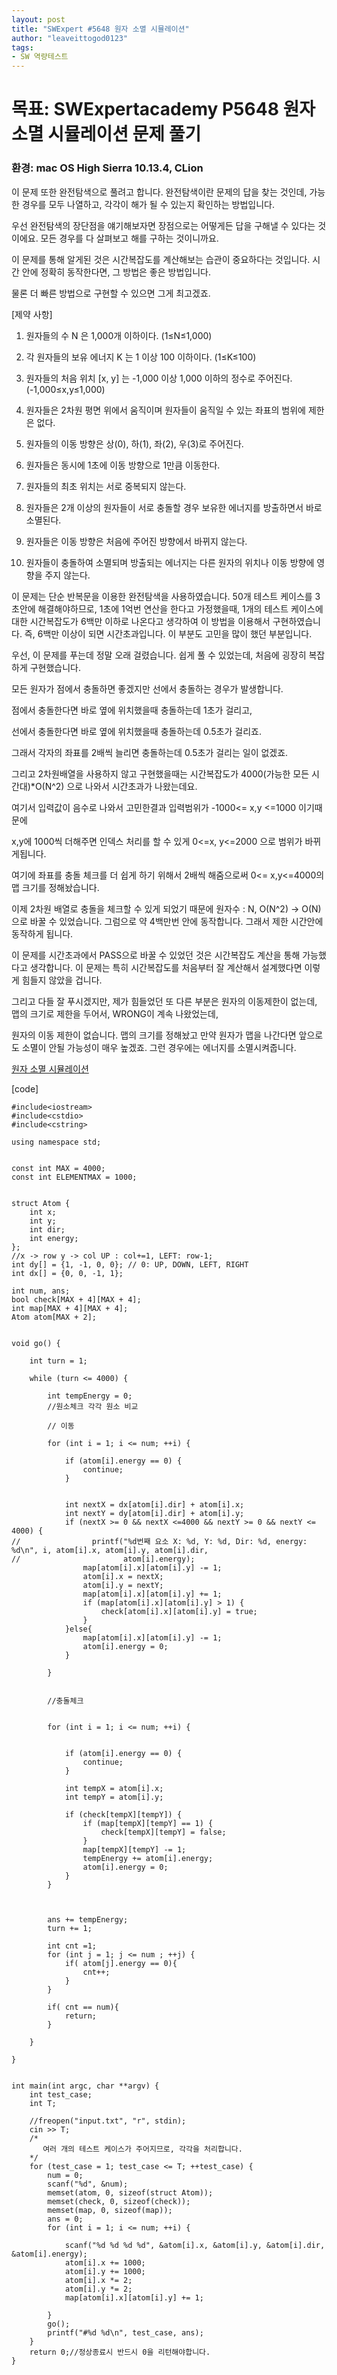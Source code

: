```yaml
---
layout: post
title: "SWExpert #5648 원자 소멸 시뮬레이션"
author: "leaveittogod0123"
tags:
- SW 역량테스트
---
```


# 목표: SWExpertacademy P5648 원자 소멸 시뮬레이션 문제 풀기
### 환경: mac OS High Sierra 10.13.4, CLion

이 문제 또한 완전탐색으로 풀려고 합니다.
완전탐색이란 문제의 답을 찾는 것인데, 가능한 경우를 모두 나열하고, 각각이 해가 될 수 있는지 확인하는 방법입니다.

우선 완전탐색의 장단점을 얘기해보자면
장점으로는 어떻게든 답을 구해낼 수 있다는 것이에요. 모든 경우를 다 살펴보고 해를 구하는 것이니까요.

이 문제를 통해 알게된 것은 시간복잡도를 계산해보는 습관이 중요하다는 것입니다. 시간 안에 정확히 동작한다면, 그 방법은 좋은 방법입니다.

물론 더 빠른 방법으로 구현할 수 있으면 그게 최고겠죠.


[제약 사항]
 
1. 원자들의 수 N 은 1,000개 이하이다. (1≤N≤1,000)

2. 각 원자들의 보유 에너지 K 는 1 이상 100 이하이다. (1≤K≤100)

3. 원자들의 처음 위치 [x, y] 는 -1,000 이상 1,000 이하의 정수로 주어진다. (-1,000≤x,y≤1,000)

4. 원자들은 2차원 평면 위에서 움직이며 원자들이 움직일 수 있는 좌표의 범위에 제한은 없다.

5. 원자들의 이동 방향은 상(0), 하(1), 좌(2), 우(3)로 주어진다.

6. 원자들은 동시에 1초에 이동 방향으로 1만큼 이동한다.

7. 원자들의 최초 위치는 서로 중복되지 않는다.

8. 원자들은 2개 이상의 원자들이 서로 충돌할 경우 보유한 에너지를 방출하면서 바로 소멸된다.

9. 원자들은 이동 방향은 처음에 주어진 방향에서 바뀌지 않는다.

10. 원자들이 충돌하여 소멸되며 방출되는 에너지는 다른 원자의 위치나 이동 방향에 영향을 주지 않는다.

 
이 문제는 단순 반복문을 이용한 완전탐색을 사용하였습니다.
50개 테스트 케이스를 3초안에 해결해야하므로,
1초에 1억번 연산을 한다고 가정했을때, 1개의 테스트 케이스에 대한 시간복잡도가 6백만 이하로 나온다고 생각하여 이 방법을 이용해서 구현하였습니다. 즉, 6백만 이상이 되면 시간초과입니다.
이 부분도 고민을 많이 했던 부분입니다.

우선, 이 문제를 푸는데 정말 오래 걸렸습니다. 쉽게 풀 수 있었는데, 처음에 굉장히 복잡하게 구현했습니다.

모든 원자가 점에서 충돌하면 좋겠지만 선에서 충돌하는 경우가 발생합니다.

점에서 충돌한다면 바로 옆에 위치했을때 충돌하는데 1초가 걸리고,

선에서 충돌한다면 바로 옆에 위치했을때 충돌하는데 0.5초가 걸리죠.

그래서 각자의 좌표를 2배씩 늘리면 충돌하는데 0.5초가 걸리는 일이 없겠죠.

그리고 2차원배열을 사용하지 않고 구현했을때는 시간복잡도가 4000(가능한 모든 시간대)*O(N^2)
으로 나와서 시간초과가 나왔는데요.

여기서 입력값이 음수로 나와서 고민한결과 입력범위가 -1000<= x,y <=1000 이기때문에 

x,y에 1000씩 더해주면 인덱스 처리를 할 수 있게 0<=x, y<=2000 으로 범위가 바뀌게됩니다.

여기에 좌표를 충돌 체크를 더 쉽게 하기 위해서 2배씩 해줌으로써 0<= x,y<=4000의 맵 크기를 정해놨습니다.

이제 2차원 배열로 충돌을 체크할 수 있게 되었기 때문에 원자수 : N, O(N^2) -> O(N)으로 바꿀 수 있었습니다.
그럼으로 약 4백만번 안에 동작합니다. 그래서 제한 시간안에 동작하게 됩니다.

이 문제를 시간초과에서 PASS으로 바꿀 수 있었던 것은 시간복잡도 계산을 통해 가능했다고 생각합니다. 이 문제는 특히 시간복잡도를 처음부터 잘 계산해서 설계했다면 이렇게 힘들지 않았을 겁니다.

그리고 다들 잘 푸시겠지만, 제가 힘들었던 또 다른 부분은 원자의 이동제한이 없는데, 맵의 크기로 제한을 두어서, WRONG이 계속 나왔었는데, 

원자의 이동 제한이 없습니다. 맵의 크기를 정해놨고 만약 원자가 맵을 나간다면 앞으로도 소멸이 안될 가능성이 매우 높겠죠. 그런 경우에는 에너지를 소멸시켜줍니다.

[원자 소멸 시뮬레이션](https://www.swexpertacademy.com/main/code/problem/problemDetail.do?contestProbId=AWXRFInKex8DFAUo&categoryId=AWXRFInKex8DFAUo&categoryType=CODE)

[code]
~~~
#include<iostream>
#include<cstdio>
#include<cstring>

using namespace std;


const int MAX = 4000;
const int ELEMENTMAX = 1000;


struct Atom {
    int x;
    int y;
    int dir;
    int energy;
};
//x -> row y -> col UP : col+=1, LEFT: row-1;
int dy[] = {1, -1, 0, 0}; // 0: UP, DOWN, LEFT, RIGHT
int dx[] = {0, 0, -1, 1};

int num, ans;
bool check[MAX + 4][MAX + 4];
int map[MAX + 4][MAX + 4];
Atom atom[MAX + 2];


void go() {

    int turn = 1;

    while (turn <= 4000) {

        int tempEnergy = 0;
        //원소체크 각각 원소 비교

        // 이동

        for (int i = 1; i <= num; ++i) {

            if (atom[i].energy == 0) {
                continue;
            }


            int nextX = dx[atom[i].dir] + atom[i].x;
            int nextY = dy[atom[i].dir] + atom[i].y;
            if (nextX >= 0 && nextX <=4000 && nextY >= 0 && nextY <= 4000) {
//                printf("%d번째 요소 X: %d, Y: %d, Dir: %d, energy: %d\n", i, atom[i].x, atom[i].y, atom[i].dir,
//                       atom[i].energy);
                map[atom[i].x][atom[i].y] -= 1;
                atom[i].x = nextX;
                atom[i].y = nextY;
                map[atom[i].x][atom[i].y] += 1;
                if (map[atom[i].x][atom[i].y] > 1) {
                    check[atom[i].x][atom[i].y] = true;
                }
            }else{
                map[atom[i].x][atom[i].y] -= 1;
                atom[i].energy = 0;
            }

        }


        //충돌체크


        for (int i = 1; i <= num; ++i) {


            if (atom[i].energy == 0) {
                continue;
            }

            int tempX = atom[i].x;
            int tempY = atom[i].y;

            if (check[tempX][tempY]) {
                if (map[tempX][tempY] == 1) {
                    check[tempX][tempY] = false;
                }
                map[tempX][tempY] -= 1;
                tempEnergy += atom[i].energy;
                atom[i].energy = 0;
            }
        }



        ans += tempEnergy;
        turn += 1;

        int cnt =1;
        for (int j = 1; j <= num ; ++j) {
            if( atom[j].energy == 0){
                cnt++;
            }
        }

        if( cnt == num){
            return;
        }

    }

}


int main(int argc, char **argv) {
    int test_case;
    int T;

    //freopen("input.txt", "r", stdin);
    cin >> T;
    /*
       여러 개의 테스트 케이스가 주어지므로, 각각을 처리합니다.
    */
    for (test_case = 1; test_case <= T; ++test_case) {
        num = 0;
        scanf("%d", &num);
        memset(atom, 0, sizeof(struct Atom));
        memset(check, 0, sizeof(check));
        memset(map, 0, sizeof(map));
        ans = 0;
        for (int i = 1; i <= num; ++i) {

            scanf("%d %d %d %d", &atom[i].x, &atom[i].y, &atom[i].dir, &atom[i].energy);
            atom[i].x += 1000;
            atom[i].y += 1000;
            atom[i].x *= 2;
            atom[i].y *= 2;
            map[atom[i].x][atom[i].y] += 1;

        }
        go();
        printf("#%d %d\n", test_case, ans);
    }
    return 0;//정상종료시 반드시 0을 리턴해야합니다.
}
~~~
